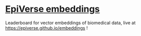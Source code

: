 # [EpiVerse embeddings](https://epiverse.github.io/embeddings)
Leaderboard for vector embeddings of biomedical data, live at https://epiverse.github.io/embeddings !

